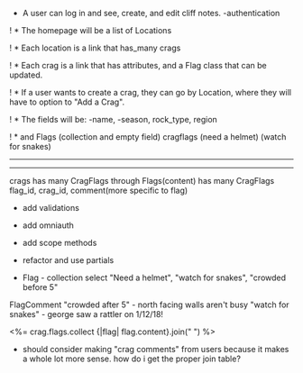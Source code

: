 * A user can log in and see, create, and edit cliff notes.
  -authentication

! * The homepage will be a list of Locations

! * Each location is a link that has_many crags

! * Each crag is a link that has attributes, and a Flag class that can be updated.

! * If a user wants to create a crag, they can go by Location, where they will have to option to "Add a Crag".

! * The fields will be:  -name, -season, rock_type, region

! * and Flags (collection and empty field)
cragflags  (need a helmet)
(watch for snakes)
_______
_______
crags
has many CragFlags through Flags(content)
has many CragFlags
flag_id, crag_id, comment(more specific to flag)

* add validations

* add omniauth

* add scope methods

* refactor and use partials
 * Flag - collection select "Need a helmet", "watch for snakes", "crowded before 5"

 FlagComment "crowded after 5" - north facing walls aren't busy
 "watch for snakes" - george saw a rattler on 1/12/18!

   <%= crag.flags.collect {|flag| flag.content}.join(" ") %>

   * should consider making "crag comments" from users because it makes a whole lot more sense. how do i get the proper join table?
